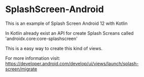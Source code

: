 # SplashScreen-Android
This is an example of Splash Screen Android 12 with Kotlin

In Kotlin already exist an API for create Splash Screans called 'androidx.core:core-splashscreen'

This is a easy way to create this kind of views. 

For more information visit:
https://developer.android.com/develop/ui/views/launch/splash-screen/migrate

